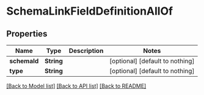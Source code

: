 # SchemaLinkFieldDefinitionAllOf


## Properties
Name | Type | Description | Notes
------------ | ------------- | ------------- | -------------
**schemaId** | **String** |  | [optional] [default to nothing]
**type** | **String** |  | [optional] [default to nothing]


[[Back to Model list]](../README.md#models) [[Back to API list]](../README.md#api-endpoints) [[Back to README]](../README.md)


